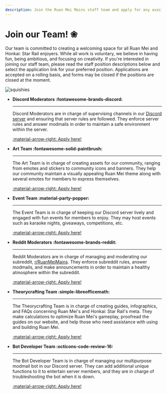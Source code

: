 ```yaml
---
description: Join the Ruan Mei Mains staff team and apply for any available positions!
---
```


# Join our Team! ❀
Our team is committed to creating a welcoming space for all Ruan Mei and Honkai: Star Rail enjoyers. While all work is voluntary, we believe in having fun, being ambitious, and focusing on creativity. If you're interested in joining our staff team, please read the staff position descriptions below and select the application link for your preferred position. Applications are accepted on a rolling basis, and forms may be closed if the positions are closed at the moment.

![squishies](assets/images/ruan_mei_squishies1.gif)
<div class="grid cards" markdown>

-   **Discord Moderators :fontawesome-brands-discord:**

    ---

    Discord Moderators are in charge of supervising channels in our [Discord server](https://discord.gg/ruanmei) and ensuring that server rules are followed. They enforce server rules and answer modmails in order to maintain a safe environment within the server.
    
    <a href="https://docs.google.com/forms/d/e/1FAIpQLSdMalZaE0vaQbTwBOHf0_CfK1T8TPpxm5U0UJ2reYbeRaAb6g/viewform?usp=sf_link" target="_blank">:material-arrow-right: Apply here!</a>
    
-   **Art Team :fontawesome-solid-paintbrush:**

    ---

    The Art Team is in charge of creating assets for our community, ranging from emotes and stickers to community icons and banners. They help our community maintain a visually appealing Ruan Mei theme along with several emotes for members to express themselves.
    
    <a href="https://docs.google.com/forms/d/e/1FAIpQLScgONHsD982olHEzaPL42u_5v5T67ZT34aUWLDBaq8UDO6AJg/viewform?usp=sf_link" target="_blank">:material-arrow-right: Apply here!</a>

-   **Event Team :material-party-popper:**

    ---

    The Event Team is in charge of keeping our Discord server lively and engaged with fun events for members to enjoy. They may host events such as karaoke nights, giveaways, competitions, etc.
    
    <a href="https://docs.google.com/forms/d/e/1FAIpQLSetRKiSoTdVeOlgm-7FMgcvAm86U_NWy1SdMOFjQjQ9SIjjkg/viewform?usp=sf_link" target="_blank">:material-arrow-right: Apply here!</a>
    
-   **Reddit Moderators :fontawesome-brands-reddit:**

    ---

    Reddit Moderators are in charge of managing and moderating our subreddit, [r/RuanMeiMains](https://www.reddit.com/r/RuanMeiMains/). They enforce subreddit rules, answer modmails, and make announcements in order to maintain a healthy atmosphere within the subreddit.
    
    <a href="https://docs.google.com/forms/d/e/1FAIpQLSdk6SJ-KfcuRqNj0AgsucurNw32std5yx5IS7o-rp05czLNmg/viewform?usp=sf_link" target="_blank">:material-arrow-right: Apply here!</a>
    
-   **Theorycrafting Team :simple-libreofficemath:**

    ---

    The Theorycrafting Team is in charge of creating guides, infographics, and FAQs concerning Ruan Mei's and Honkai: Star Rail's meta. They make calculations to optimize Ruan Mei's gameplay, proofread the guides on our website, and help those who need assistance with using and building Ruan Mei.
    
    <a href="https://docs.google.com/forms/d/e/1FAIpQLSfEiflXqcqtEZzaY2Mea7b0apv-PAwmyb8jSwR53f9VmhPAGQ/viewform?usp=sf_link" target="_blank">:material-arrow-right: Apply here!</a>
    
-   **Bot Developer Team :octicons-code-review-16:**

    ---

    The Bot Developer Team is in charge of managing our multipurpose modmail bot in our Discord server. They can add additional unique functions to it to entertain server members, and they are in charge of troubleshooting the bot when it is down.
    
    <a href="https://docs.google.com/forms/d/e/1FAIpQLSf725jYKdn8KH75zdTL805IWhghOqLyNOVAAcVYxt5nf8pRgw/viewform?usp=sf_link" target="_blank">:material-arrow-right: Apply here!</a>
    
</div>
